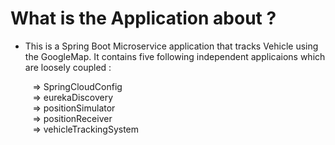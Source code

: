 # What is the Application about ? </br>
- This is a Spring Boot Microservice application that tracks Vehicle using the GoogleMap. It contains five following independent applicaions which are loosely coupled : </br>

&nbsp;&nbsp;&nbsp;&nbsp;&nbsp;&nbsp;&nbsp;&nbsp; => SpringCloudConfig</br>
&nbsp;&nbsp;&nbsp;&nbsp;&nbsp;&nbsp;&nbsp;&nbsp; => eurekaDiscovery </br>
&nbsp;&nbsp;&nbsp;&nbsp;&nbsp;&nbsp;&nbsp;&nbsp; => positionSimulator </br>
&nbsp;&nbsp;&nbsp;&nbsp;&nbsp;&nbsp;&nbsp;&nbsp; => positionReceiver </br>
&nbsp;&nbsp;&nbsp;&nbsp;&nbsp;&nbsp;&nbsp;&nbsp; => vehicleTrackingSystem </br>
